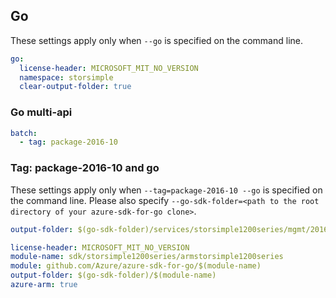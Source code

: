## Go

These settings apply only when `--go` is specified on the command line.

```yaml $(go)
go:
  license-header: MICROSOFT_MIT_NO_VERSION
  namespace: storsimple
  clear-output-folder: true
```

### Go multi-api

```yaml $(go) && $(multiapi)
batch:
  - tag: package-2016-10
```

### Tag: package-2016-10 and go

These settings apply only when `--tag=package-2016-10 --go` is specified on the command line.
Please also specify `--go-sdk-folder=<path to the root directory of your azure-sdk-for-go clone>`.

```yaml $(tag) == 'package-2016-10' && $(go)
output-folder: $(go-sdk-folder)/services/storsimple1200series/mgmt/2016-10-01/$(namespace)
```

```yaml $(go) && $(track2)
license-header: MICROSOFT_MIT_NO_VERSION
module-name: sdk/storsimple1200series/armstorsimple1200series
module: github.com/Azure/azure-sdk-for-go/$(module-name)
output-folder: $(go-sdk-folder)/$(module-name)
azure-arm: true
```

